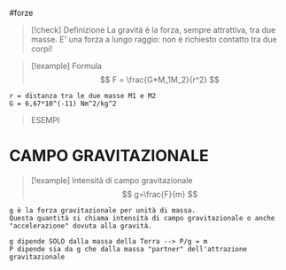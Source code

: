 #forze 


>[!check] Definizione
>La gravità è la forza, sempre attrattiva, tra due masse. E' una forza a lungo raggio: non è richiesto contatto tra due corpi!

>[!example] Formula
>$$ F = \frac{G*M_1M_2}{r^2} $$

	r = distanza tra le due masse M1 e M2
	G = 6,67*10^(-11) Nm^2/kg^2



>ESEMPI


# CAMPO GRAVITAZIONALE

>[!example] Intensità di campo gravitazionale
>$$ g=\frac{F}{m} $$

	g è la forza gravitazionale per unità di massa.
	Questa quantità si chiama intensità di campo gravitazionale o anche 
	"accelerazione" dovuta alla gravità.

	g dipende SOLO dalla massa della Terra --> P/g = m
	P dipende sia da g che dalla massa "partner" dell'attrazione 
	gravitazionale

